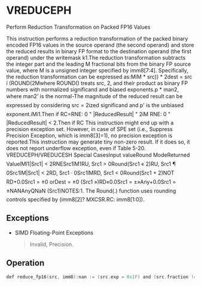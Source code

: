 # VREDUCEPH

Perform Reduction Transformation on Packed FP16 Values

This instruction performs a reduction transformation of the packed binary encoded FP16 values in the source operand (the second operand) and store the reduced results in binary FP format to the destination operand (the first operand) under the writemask k1.The reduction transformation subtracts the integer part and the leading M fractional bits from the binary FP source value, where M is a unsigned integer specified by imm8[7:4].
Specifically, the reduction transformation can be expressed as:M íM * src)) * 2dest = src  í (ROUND(2Mwhere ROUND() treats src, 2, and their product as binary FP numbers with normalized significand and biased exponents.p * man2, where man2' is the normal-The magnitude of the reduced result can be expressed by considering src = 2ized significand and p' is the unbiased exponent. íM í1.Then if RC=RNE: 0  " |ReducedResult|  " 2 íM RNE: 0  " |ReducedResult| < 2.Then if RC This instruction might end up with a precision exception set.
However, in case of SPE set (i.e., Suppress Precision Exception, which is imm8[3]=1), no precision exception is reported.This instruction may generate tiny non-zero result.
If it does so, it does not report underflow exception, even if Table 5-20.
VREDUCEPH/VREDUCESH Special CasesInput valueRound ModeReturned Value îM î1|Src1| < 2RNESrc1 îM1RU, Src1 > 0Round(Src1 « 2)RU, Src1 ¶ 0Src1 îM|Src1| < 2RD, Src1 · 0Src1 îMRD, Src1 < 0Round(Src1 + 2)NOT RD+0.0Src1 = ±0 orDest = ±0 (Src1  »)RD«0.0Src1 = ±»Any+0.0Src1 = ±NANAnyQNaN (Src1)NOTES:1.
The Round(.) function uses rounding controls specified by (imm8[2]? MXCSR.RC: imm8[1:0]).

## Exceptions

- SIMD Floating-Point Exceptions
  > Invalid, Precision.

## Operation

```C
def reduce_fp16(src, imm8):nan := (src.exp = 0x1F) and (src.fraction != 0)if nan:return QNAN(src)m := imm8[7:4]rc := imm8[1:0]rc_source := imm8[2]spe := imm[3] // suppress precision exceptiontmp := 2^(-m) * ROUND(2^m * src, spe, rc_source, rc)tmp := src - tmp // using same RC, SPE controlsreturn tmpVREDUCEPH dest{k1}, src, imm8 VL = 128, 256 or 512KL := VL/16FOR i := 0 to KL-1:IF k1[i] or *no writemask*:IF SRC is memory and (EVEX.b = 1):tsrc := src.fp16[0]ELSE:tsrc := src.fp16[i]DEST.fp16[i] := reduce_fp16(tsrc, imm8)ELSE IF *zeroing*:DEST.fp16[i] := 0//else DEST.fp16[i]Intel C/C++ Compiler Intrinsic EquivalentVREDUCEPH __m128h _mm_mask_reduce_ph (__m128h src, __mmask8 k, __m128h a, int imm8);VREDUCEPH __m128h _mm_maskz_reduce_ph (__mmask8 k, __m128h a, int imm8);VREDUCEPH __m128h _mm_reduce_ph (__m128h a, int imm8);VREDUCEPH __m256h _mm256_mask_reduce_ph (__m256h src, __mmask16 k, __m256h a, int imm8);VREDUCEPH __m256h _mm256_maskz_reduce_ph (__mmask16 k, __m256h a, int imm8);VREDUCEPH __m256h _mm256_reduce_ph (__m256h a, int imm8);VREDUCEPH __m512h _mm512_mask_reduce_ph (__m512h src, __mmask32 k, __m512h a, int imm8);VREDUCEPH __m512h _mm512_maskz_reduce_ph (__mmask32 k, __m512h a, int imm8);VREDUCEPH __m512h _mm512_reduce_ph (__m512h a, int imm8);VREDUCEPH __m512h _mm512_mask_reduce_round_ph (__m512h src, __mmask32 k, __m512h a, int imm8, const int sae);VREDUCEPH __m512h _mm512_maskz_reduce_round_ph (__mmask32 k, __m512h a, int imm8, const int sae);VREDUCEPH __m512h _mm512_reduce_round_ph (__m512h a, int imm8, const int sae);
```
